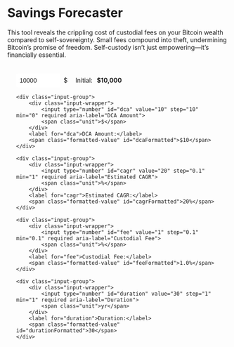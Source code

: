 # Savings Forecaster

This tool reveals the crippling cost of custodial fees on your Bitcoin wealth compared to self-sovereignty. Small fees compound into theft, undermining Bitcoin’s promise of freedom. Self-custody isn’t just empowering—it’s financially essential.

<style>
    .md-content {
        padding: 20px;
    }
    .input-container {
        padding: 20px;
        border: 1px solid var(--md-default-fg-color--light);
        border-radius: 8px;
        background: var(--md-default-bg-color);
        margin-bottom: 20px;
    }
    .input-group {
        display: flex;
        align-items: center;
        margin-bottom: 15px;
    }
    .input-wrapper {
        display: flex;
        align-items: stretch;
        border: 1px solid var(--md-default-fg-color--light);
        border-radius: 4px;
        background: var(--md-default-bg-color);
        transition: border-color 0.2s, box-shadow 0.2s;
    }
    .input-wrapper:hover {
        border-color: var(--md-primary-fg-color--light);
    }
    .input-wrapper:focus-within {
        border-color: var(--md-primary-fg-color);
        box-shadow: 0 0 5px rgba(var(--md-primary-fg-color--rgb), 0.3);
    }
    input[type="number"] {
        width: 100px;
        padding: 8px;
        border: none;
        font-size: 1em;
        color: var(--md-default-fg-color);
        outline: none;
        border-radius: 4px 0 0 4px;
    }
    .unit {
        padding: 0 8px;
        font-size: 1em;
        color: var(--md-default-fg-color);
        pointer-events: none;
        border-left: 1px solid var(--md-default-fg-color--light);
        background: rgba(var(--md-default-bg-color--rgb), 0.7);
        display: flex;
        align-items: center;
        border-radius: 0 4px 4px 0;
    }
    label {
        font-size: 1em;
        color: var(--md-default-fg-color);
        margin-left: 10px;
        margin-right: 10px;
    }
    .formatted-value {
        font-weight: bold;
        color: var(--md-primary-fg-color);
    }
    #error {
        margin-top: 10px;
        padding: 10px;
        border: 1px solid var(--md-typeset-color-error);
        border-radius: 4px;
        background: var(--md-default-bg-color);
        color: var(--md-typeset-color-error);
        font-size: 0.9em;
    }
    #results {
        margin-top: 20px;
    }
    #results .summary {
        display: grid;
        grid-template-columns: 1fr;
        gap: 10px;
        margin-bottom: 15px;
        padding: 10px;
        background: var(--md-default-bg-color--light);
        border-radius: 4px;
    }
    #results .summary p {
        margin: 0;
        font-size: 1.1em;
        font-weight: bold;
        color: var(--md-default-fg-color);
    }
    /* Ensure custodial cost dollar amount is red in both light/dark modes */
    .custodial-cost {
        color: var(--md-typeset-color-error, #dc3545) !important;
    }
    #results .text {
        font-size: 1em;
        line-height: 1.8;
        color: var(--md-default-fg-color);
    }
    #results strong {
        color: var(--md-default-fg-color--dark);
    }
    #chart {
        width: 100%;
        max-width: 600px;
        height: 300px;
        margin: 20px 0;
    }
</style>

<form id="calcForm" class="input-container">
    <div class="input-group">
        <div class="input-wrapper">
            <input type="number" id="initial" value="10000" step="1000" required aria-label="Initial">
            <span class="unit">$</span>
        </div>
        <label for="initial">Initial:</label>
        <span class="formatted-value" id="initialFormatted">$10,000</span>
    </div>
    
    <div class="input-group">
        <div class="input-wrapper">
            <input type="number" id="dca" value="10" step="10" min="0" required aria-label="DCA Amount">
            <span class="unit">$</span>
        </div>
        <label for="dca">DCA Amount:</label>
        <span class="formatted-value" id="dcaFormatted">$10</span>
    </div>
    
    <div class="input-group">
        <div class="input-wrapper">
            <input type="number" id="cagr" value="20" step="0.1" min="1" required aria-label="Estimated CAGR">
            <span class="unit">%</span>
        </div>
        <label for="cagr">Estimated CAGR:</label>
        <span class="formatted-value" id="cagrFormatted">20%</span>
    </div>
    
    <div class="input-group">
        <div class="input-wrapper">
            <input type="number" id="fee" value="1" step="0.1" min="0.1" required aria-label="Custodial Fee">
            <span class="unit">%</span>
        </div>
        <label for="fee">Custodial Fee:</label>
        <span class="formatted-value" id="feeFormatted">1.0%</span>
    </div>
    
    <div class="input-group">
        <div class="input-wrapper">
            <input type="number" id="duration" value="30" step="1" min="1" required aria-label="Duration">
            <span class="unit">yr</span>
        </div>
        <label for="duration">Duration:</label>
        <span class="formatted-value" id="durationFormatted">30</span>
    </div>
</form>

<div id="error" aria-live="polite"></div>
<div id="results"></div>

<script src="https://cdn.jsdelivr.net/npm/chart.js"></script>
<script>
    // Format number as currency or percent
    function formatValue(value, type, isDCA = false, isFee = false, isWholeDollar = false) {
        const num = parseFloat(value);
        if (type === 'currency') {
            return '$' + num.toLocaleString('en-US', {
                minimumFractionDigits: isWholeDollar || (isDCA && Number.isInteger(num)) ? 0 : num % 1 !== 0 ? 2 : 0,
                maximumFractionDigits: isWholeDollar || (isDCA && Number.isInteger(num)) ? 0 : 2
            });
        } else if (type === 'percent') {
            return num.toFixed(isFee ? 1 : Number.isInteger(num) ? 0 : 1) + '%';
        } else {
            return num.toString();
        }
    }

    // Update formatted values next to inputs
    function updateFormattedValues() {
        document.getElementById('initialFormatted').textContent = formatValue(document.getElementById('initial').value, 'currency', false, false, true);
        document.getElementById('dcaFormatted').textContent = formatValue(document.getElementById('dca').value, 'currency', true);
        document.getElementById('cagrFormatted').textContent = formatValue(document.getElementById('cagr').value, 'percent', false);
        document.getElementById('feeFormatted').textContent = formatValue(document.getElementById('fee').value, 'percent', false, true);
        document.getElementById('durationFormatted').textContent = formatValue(document.getElementById('duration').value, 'number');
    }

    // Validate inputs
    function validateInputs() {
        const initial = parseFloat(document.getElementById('initial').value) || 0;
        const dca = parseFloat(document.getElementById('dca').value) || 0;
        const cagr = parseFloat(document.getElementById('cagr').value) || 0;
        const fee = parseFloat(document.getElementById('fee').value) || 0;
        const years = parseInt(document.getElementById('duration').value) || 0;

        const errors = [];
        if (initial <= 0) errors.push("Initial must be greater than 0");
        if (dca < 0) errors.push("DCA Amount must be greater than or equal to 0");
        if (cagr < 1) errors.push("Estimated CAGR must be greater than or equal to 1%");
        if (fee < 0.1) errors.push("Custodial Fee must be greater than or equal to 0.1%");
        if (years < 1) errors.push("Duration must be greater than or equal to 1 year");

        const errorDiv = document.getElementById('error');
        if (errors.length > 0) {
            errorDiv.innerHTML = `<p>${errors.join('<br>')}</p>`;
            return false;
        } else {
            errorDiv.innerHTML = '';
            return true;
        }
    }

    function calculate() {
        // Only proceed if inputs are valid
        if (!validateInputs()) {
            document.getElementById('results').innerHTML = '';
            return;
        }

        const initial = parseFloat(document.getElementById('initial').value) || 0.001;
        const dailyDCA = parseFloat(document.getElementById('dca').value) || 0;
        const cagr = parseFloat(document.getElementById('cagr').value) / 100 || 0.01;
        const fee = parseFloat(document.getElementById('fee').value) / 100 || 0.001;
        const years = parseInt(document.getElementById('duration').value) || 1;
        
        // Convert daily DCA to annual (365.25 days per year)
        const annualDCA = dailyDCA * 365.25;
        
        // Sovereign (0% fee):
        const sovereignLumpSum = initial * Math.pow(1 + cagr, years);
        const sovereignDCAValue = cagr > 0 ? annualDCA * (Math.pow(1 + cagr, years) - 1) / cagr : annualDCA * years;
        const sovereignTotal = sovereignLumpSum + sovereignDCAValue;
        
        // Custody (effective growth = cagr - fee):
        const effectiveCAGR = cagr - fee;
        const custodyLumpSum = initial * Math.pow(1 + effectiveCAGR, years);
        const custodyDCAValue = effectiveCAGR > 0 ? annualDCA * (Math.pow(1 + effectiveCAGR, years) - 1) / effectiveCAGR : annualDCA * years;
        const custodyTotal = custodyLumpSum + custodyDCAValue;
        
        // Lost value
        const lost = sovereignTotal - custodyTotal;
        const percentLost = sovereignTotal > 0 ? (lost / sovereignTotal) * 100 : 0;
        
        // Display results with summary and persuasive text
        const resultsDiv = document.getElementById('results');
        resultsDiv.innerHTML = `
            <div class="summary">
                <p>Sovereign Value: ${formatValue(sovereignTotal, 'currency', false, false, true)}</p>
                <p>Custodial Cost: <span class="custodial-cost">${formatValue(lost, 'currency', false, false, true)}</span> (${percentLost.toFixed(1)}%)</p>
            </div>
            <div id="chart-container"></div>
            <div class="text">
                <p>Starting with ${formatValue(initial, 'currency', false, false, true)} and a daily DCA of ${formatValue(dailyDCA, 'currency', true)} over ${formatValue(years, 'number')} years at a ${formatValue(cagr * 100, 'percent', false)} Bitcoin CAGR, a sovereign would amass a formidable ${formatValue(sovereignTotal, 'currency', false, false, true)}. This is the power of self-custody: complete control, zero compromise, and every satoshi working for you in a world returning to sound money.</p>
                <p>But choosing a custodian with a ${formatValue(fee * 100, 'percent', false, true)} annual fee?</p>
                <p>You’re not just losing money -- you’re <strong>paying ${formatValue(lost, 'currency', false, false, true)}</strong>, a devastating ${percentLost.toFixed(1)}% of your potential wealth, to dodge the responsibility of securing your own Bitcoin. This isn’t just a fee; it’s a betrayal of Bitcoin’s promise, trading your financial sovereignty for a false sense of security. Worse, you’re exposed to catastrophic risks -- hacks, bankruptcies, government seizures, or rehypothecation -- any of which could erase your wealth entirely. Why gamble your future with middlemen when you can hold your keys and own your destiny?</p>
                <p>Bitcoin is freedom. Choose sovereignty, or lose everything.</p>
            </div>
        `;
        
        // Graceful degradation: Check if Chart.js is loaded
        if (window.Chart) {
            // Add canvas to chart container
            const chartContainer = document.getElementById('chart-container');
            const canvas = document.createElement('canvas');
            canvas.id = 'chart';
            chartContainer.appendChild(canvas);
            
            // Get chart data
            const labels = [];
            const sovereignData = [];
            const custodialCostData = [];
            for (let year = 0; year <= years; year++) {
                // Sovereign
                const sovereignLumpSum = initial * Math.pow(1 + cagr, year);
                const sovereignDCAValue = cagr > 0 ? annualDCA * (Math.pow(1 + cagr, year) - 1) / cagr : annualDCA * year;
                const sovereignValue = sovereignLumpSum + sovereignDCAValue;
                sovereignData.push(sovereignValue);

                // Custodial
                const effectiveCAGR = cagr - fee;
                const custodyLumpSum = initial * Math.pow(1 + effectiveCAGR, year);
                const custodyDCAValue = effectiveCAGR > 0 ? annualDCA * (Math.pow(1 + effectiveCAGR, year) - 1) / effectiveCAGR : annualDCA * year;
                const custodyValue = custodyLumpSum + custodyDCAValue;

                // Custodial Cost
                custodialCostData.push(sovereignValue - custodyValue);

                labels.push(year);
            }

            // Draw chart if Chart.js is available
            new Chart(document.getElementById('chart'), {
                type: 'line',
                data: {
                    labels: labels,
                    datasets: [
                        { label: 'Sovereign Value', data: sovereignData, borderColor: '#28a745', fill: false },
                        { label: 'Custodial Cost', data: custodialCostData, borderColor: '#dc3545', fill: false }
                    ]
                },
                options: {
                    responsive: true,
                    scales: {
                        y: { 
                            title: { display: true, text: 'Value ($)' }, 
                            beginAtZero: true,
                            ticks: {
                                callback: function(value) {
                                    return '$' + (value / 1000).toLocaleString('en-US', {maximumFractionDigits: 0}) + 'K';
                                }
                            }
                        },
                        x: { title: { display: true, text: 'Years' } }
                    },
                    plugins: {
                        tooltip: {
                            callbacks: {
                                label: function(context) {
                                    let label = context.dataset.label || '';
                                    if (label) {
                                        label += ': ';
                                    }
                                    label += '$' + context.parsed.y.toLocaleString('en-US', {maximumFractionDigits: 0});
                                    return label;
                                }
                            }
                        }
                    }
                }
            });
        }
        
        // Update formatted values
        updateFormattedValues();
    }
    
    // Add event listeners to all inputs for auto-calculation
    document.querySelectorAll('#calcForm input').forEach(input => {
        input.addEventListener('input', calculate);
    });
    
    // Initial calculation and formatting on page load
    calculate();
</script>


























